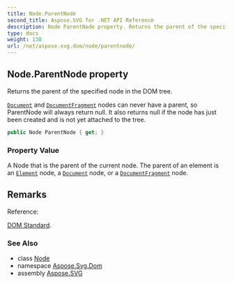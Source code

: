 ```yaml
---
title: Node.ParentNode
second_title: Aspose.SVG for .NET API Reference
description: Node ParentNode property. Returns the parent of the specified node in the DOM tree
type: docs
weight: 130
url: /net/aspose.svg.dom/node/parentnode/
---
```

## Node.ParentNode property

Returns the parent of the specified node in the DOM tree.

[`Document`](../../document/) and [`DocumentFragment`](../../documentfragment/) nodes can never have a parent, so ParentNode will always return null. It also returns null if the node has just been created and is not yet attached to the tree.

```csharp
public Node ParentNode { get; }
```

### Property Value

A Node that is the parent of the current node. The parent of an element is an [`Element`](../../element/) node, a [`Document`](../../document/) node, or a [`DocumentFragment`](../../documentfragment/) node.

## Remarks

Reference:

[DOM Standard](https://dom.spec.whatwg.org/#dom-node-parentnode).

### See Also

* class [Node](../)
* namespace [Aspose.Svg.Dom](../../../aspose.svg.dom/)
* assembly [Aspose.SVG](../../../)
